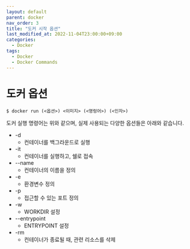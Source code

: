 ```yaml
---
layout: default
parent: docker
nav_order: 3
title: "도커 시작 옵션"
last_modified_at: 2022-11-04T23:00:00+09:00
categories:
  - Docker
tags:
  - Docker
  - Docker Commands
---
```


# 도커 옵션

    $ docker run (<옵션>) <이미지> (<명렁어>) (<인자>)

도커 실행 명령어는 위와 같으며, 실제 사용되는 다양한 옵션들은 아래와 같습니다.

* -d
  * 컨테이너를 백그라운드로 실행
* -it
  * 컨테이너를 실행하고, 쉘로 접속
* --name
  * 컨테이너의 이름을 정의
* -e
  * 환경변수 정의
* -p
  * 접근할 수 있는 포트 정의
* -w
  * WORKDIR 설정
* --entrypoint
  * ENTRYPOINT 설정
* -rm
  * 컨테이너가 종료될 때, 관련 리소스를 삭제